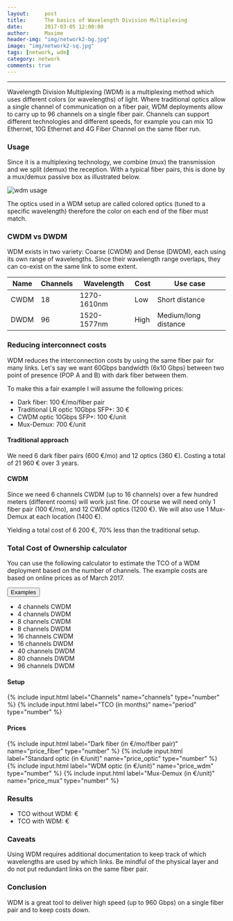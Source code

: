```yaml
---
layout:     post
title:      The basics of Wavelength Division Multiplexing
date:       2017-03-05 12:00:00
author:     Maxime
header-img: "img/network2-bg.jpg"
image: "img/network2-sq.jpg"
tags: [network, wdm]
category: network
comments: true
---
```

---
Wavelength Division Multiplexing (WDM) is a multiplexing method which uses different colors (or wavelengths) of light. Where traditional optics allow a single channel of communication on a fiber pair, WDM deployments allow to carry up to 96 channels on a single fiber pair. Channels can support different technologies and different speeds, for example you can mix 1G Ethernet, 10G Ethernet and 4G Fiber Channel on the same fiber run.

### Usage

Since it is a multiplexing technology, we combine (mux) the transmission and we split (demux) the reception. With a typical fiber pairs, this is done by a mux/demux passive box as illustrated below.

![wdm usage]({{site.url}}/img/posts/mux-demux.svg)

The optics used in a WDM setup are called colored optics (tuned to a specific wavelength) therefore the color on each end of the fiber must match.

### CWDM vs DWDM
WDM exists in two variety: Coarse (CWDM) and Dense (DWDM), each using its own range of wavelengths.  Since their wavelength range overlaps, they can co-exist on the same link to some extent.

| Name | Channels| Wavelength | Cost | Use case |
|------|---------|------------|------|----------|
| CWDM | 18      | 1270-1610nm| Low  | Short distance|
| DWDM | 96      | 1520-1577nm| High | Medium/long distance|

### Reducing interconnect costs
WDM reduces the interconnection costs by using the same fiber pair for many links.
Let's say we want 60Gbps bandwidth (6x10 Gbps) between two point of presence (POP A and B) with dark fiber between them.

To make this a fair example I will assume the following prices:
* Dark fiber: 100 &euro;/mo/fiber pair
* Traditional LR optic 10Gbps SFP+: 30 &euro;
* CWDM optic 10Gbps SFP+: 100 &euro;/unit
* Mux-Demux: 700 &euro;/unit

#### Traditional approach
We need 6 dark fiber pairs (600 &euro;/mo) and 12 optics (360 &euro;). Costing a total of 21 960 &euro; over 3 years.

#### CWDM
Since we need 6 channels CWDM (up to 16 channels) over a few hundred meters (different rooms) will work just fine.
Of course we will need only 1 fiber pair (100 &euro;/mo), and 12 CWDM optics (1200 &euro;).
We will also use 1 Mux-Demux at each location (1400 &euro;).

Yielding a total cost of 6 200 &euro;, 70% less than the traditional setup.

### Total Cost of Ownership calculator

You can use the following calculator to estimate the TCO of a WDM deployment based on the number of channels.
The example costs are based on online prices as of March 2017.

<form ng-controller="CalculatorController" class="well">
<div class="row">
  <div class="btn-group">
    <button type="button" class="btn btn-default dropdown-toggle" data-toggle="dropdown" aria-haspopup="true"   aria-expanded="false">
    Examples <span class="caret"></span>
    </button>
    <ul class="dropdown-menu">
      <li><a ng-click="channels = 4; price_wdm = 100; price_mux = 220;">4 channels CWDM</a></li>
      <li><a ng-click="channels = 4; price_wdm = 330; price_mux = 310;">4 channels DWDM</a></li>
      <li><a ng-click="channels = 8; price_wdm = 100; price_mux = 390;">8 channels CWDM</a></li>
      <li><a ng-click="channels = 8; price_wdm = 330; price_mux = 580;">8 channels DWDM</a></li>
      <li><a ng-click="channels = 16; price_wdm = 165; price_mux = 740;">16 channels CWDM</a></li>
      <li><a ng-click="channels = 16; price_wdm = 330; price_mux = 1000;">16 channels DWDM</a></li>
      <li><a ng-click="channels = 40; price_wdm = 330; price_mux = 1600;">40 channels DWDM</a></li>
      <li><a ng-click="channels = 80; price_wdm = 440; price_mux = 8500;">80 channels DWDM</a></li>
      <li><a ng-click="channels = 96; price_wdm = 440; price_mux = 7900;">96 channels DWDM</a></li>
    </ul>
  </div>
</div>


<div class="row">
    <div class="col-md-6">
    <h4>Setup</h4>
    {% include input.html label="Channels" name="channels" type="number" %}
    {% include input.html label="TCO (in months)" name="period" type="number" %}
    </div>
    <div class="col-md-6">
    <h4>Prices</h4>
      {% include input.html label="Dark fiber (in &euro;/mo/fiber pair)" name="price_fiber" type="number" %}
      {% include input.html label="Standard optic (in &euro;/unit)" name="price_optic" type="number" %}
      {% include input.html label="WDM optic (in &euro;/unit)" name="price_wdm" type="number" %}
      {% include input.html label="Mux-Demux (in &euro;/unit)" name="price_mux" type="number" %}
      </div>

</div>
<h3>Results</h3>
<ul>
  <li>TCO without WDM: <span ng-bind="tco_trad() | number:0"></span> &euro;</li>
  <li>TCO with WDM: <span ng-bind="tco_wdm() | number:0"></span> &euro;</li>
</ul>
</form>

<!-- AngularJS -->
<script src="//ajax.googleapis.com/ajax/libs/angularjs/1.5.6/angular.min.js"></script>
<script>
angular.module('Root314', [])
  .controller('CalculatorController', ['$scope', function($scope) {

    $scope.period = 36;
    $scope.channels = 6;

    $scope.price_fiber = 100;
    $scope.price_optic = 30;
    $scope.price_wdm = 100;
    $scope.price_mux = 700;

    $scope.set_example = function(id) {
      $scope.channels = $scope.examples[id].channels;
      $scope.price_wdm = $scope.examples[id].price_wdm;
      $scope.price_mux = $scope.examples[id].price_mux;
    };
    $scope.tco_trad = function() {
      return $scope.channels*($scope.price_fiber*$scope.period + 2*$scope.price_optic);
    };
    $scope.tco_wdm = function() {
      return $scope.price_fiber*$scope.period + 2*($scope.channels*$scope.price_wdm + $scope.price_mux);
    };
  }]);
</script>

### Caveats

Using WDM requires additional documentation to keep track of which wavelengths are used by which links. Be mindful of the physical layer and do not put redundant links on the same fiber pair.

### Conclusion

WDM is a great tool to deliver high speed (up to 960 Gbps) on a single fiber pair and to keep costs down.
